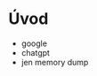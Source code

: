 # Úvod 
                                                                                                                                 

- google
- chatgpt
- jen memory dump

```{tableofcontents}
```
